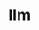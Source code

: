 # llm

<Directive path="mirascope.llm.exceptions.APIError" />

<Directive path="mirascope.llm.messages.message.AssistantContent" />

<Directive path="mirascope.llm.content.AssistantContentChunk" />

<Directive path="mirascope.llm.content.AssistantContentPart" />

<Directive path="mirascope.llm.messages.message.AssistantMessage" />

<Directive path="mirascope.llm.responses.base_stream_response.AsyncChunkIterator" />

<Directive path="mirascope.llm.responses.response.AsyncContextResponse" />

<Directive path="mirascope.llm.responses.stream_response.AsyncContextStreamResponse" />

<Directive path="mirascope.llm.tools.tools.AsyncContextTool" />

<Directive path="mirascope.llm.tools.toolkit.AsyncContextToolkit" />

<Directive path="mirascope.llm.responses.response.AsyncResponse" />

<Directive path="mirascope.llm.responses.streams.AsyncStream" />

<Directive path="mirascope.llm.responses.stream_response.AsyncStreamResponse" />

<Directive path="mirascope.llm.responses.streams.AsyncTextStream" />

<Directive path="mirascope.llm.responses.streams.AsyncThoughtStream" />

<Directive path="mirascope.llm.tools.tools.AsyncTool" />

<Directive path="mirascope.llm.responses.streams.AsyncToolCallStream" />

<Directive path="mirascope.llm.tools.toolkit.AsyncToolkit" />

<Directive path="mirascope.llm.content.audio.Audio" />

<Directive path="mirascope.llm.exceptions.AuthenticationError" />

<Directive path="mirascope.llm.exceptions.BadRequestError" />

<Directive path="mirascope.llm.content.image.Base64ImageSource" />

<Directive path="mirascope.llm.responses.base_stream_response.ChunkIterator" />

<Directive path="mirascope.llm.exceptions.ConnectionError" />

<ApiObject
  path="mirascope.llm.context.context.Context"
  symbolName="Context"
  slug="context"
  canonicalPath="index"
/>

<Directive path="mirascope.llm.responses.response.ContextResponse" />

<Directive path="mirascope.llm.responses.stream_response.ContextStreamResponse" />

<Directive path="mirascope.llm.tools.tools.ContextTool" />

<Directive path="mirascope.llm.tools.toolkit.ContextToolkit" />

<Directive path="mirascope.llm.content.document.Document" />

<Directive path="mirascope.llm.exceptions.FeatureNotSupportedError" />

<Directive path="mirascope.llm.responses.finish_reason.FinishReason" />

<Directive path="mirascope.llm.formatting.types.Format" />

<Directive path="mirascope.llm.formatting.types.FormattingMode" />

<Directive path="mirascope.llm.exceptions.FormattingModeNotSupportedError" />

<Directive path="mirascope.llm.content.image.Image" />

<Directive path="mirascope.llm.messages.message.Message" />

<Directive path="mirascope.llm.exceptions.MirascopeError" />

<Directive path="mirascope.llm.models.models.Model" />

<Directive path="mirascope.llm.exceptions.NotFoundError" />

<Directive path="mirascope.llm.clients.base.params.Params" />

<Directive path="mirascope.llm.formatting.partial.Partial" />

<Directive path="mirascope.llm.exceptions.PermissionError" />

<Directive path="mirascope.llm.exceptions.RateLimitError" />

<Directive path="mirascope.llm.responses.base_stream_response.RawMessageChunk" />

<Directive path="mirascope.llm.responses.response.Response" />

<Directive path="mirascope.llm.exceptions.ServerError" />

<Directive path="mirascope.llm.responses.streams.Stream" />

<Directive path="mirascope.llm.responses.stream_response.StreamResponse" />

<Directive path="mirascope.llm.responses.base_stream_response.StreamResponseChunk" />

<Directive path="mirascope.llm.messages.message.SystemContent" />

<Directive path="mirascope.llm.messages.message.SystemMessage" />

<Directive path="mirascope.llm.content.text.Text" />

<Directive path="mirascope.llm.content.text.TextChunk" />

<Directive path="mirascope.llm.content.text.TextEndChunk" />

<Directive path="mirascope.llm.content.text.TextStartChunk" />

<Directive path="mirascope.llm.responses.streams.TextStream" />

<Directive path="mirascope.llm.content.thought.Thought" />

<Directive path="mirascope.llm.content.thought.ThoughtChunk" />

<Directive path="mirascope.llm.content.thought.ThoughtEndChunk" />

<Directive path="mirascope.llm.content.thought.ThoughtStartChunk" />

<Directive path="mirascope.llm.responses.streams.ThoughtStream" />

<Directive path="mirascope.llm.exceptions.TimeoutError" />

<Directive path="mirascope.llm.tools.tools.Tool" />

<Directive path="mirascope.llm.content.tool_call.ToolCall" />

<Directive path="mirascope.llm.content.tool_call.ToolCallChunk" />

<Directive path="mirascope.llm.content.tool_call.ToolCallEndChunk" />

<Directive path="mirascope.llm.content.tool_call.ToolCallStartChunk" />

<Directive path="mirascope.llm.responses.streams.ToolCallStream" />

<Directive path="mirascope.llm.exceptions.ToolNotFoundError" />

<Directive path="mirascope.llm.content.tool_output.ToolOutput" />

<Directive path="mirascope.llm.tools.toolkit.Toolkit" />

<Directive path="mirascope.llm.content.image.URLImageSource" />

<Directive path="mirascope.llm.messages.message.UserContent" />

<Directive path="mirascope.llm.content.UserContentPart" />

<Directive path="mirascope.llm.messages.message.UserMessage" />

<ApiObject
  path="mirascope.llm.calls.decorator.call"
  symbolName="call"
  slug="call"
  canonicalPath="index"
/>

<ApiObject
  path="mirascope.llm.calls"
  symbolName="calls"
  slug="calls"
  canonicalPath="index"
/>

<Directive path="mirascope.llm.clients.providers.client" />

<ApiObject
  path="mirascope.llm.clients"
  symbolName="clients"
  slug="clients"
  canonicalPath="index"
/>

<ApiObject
  path="mirascope.llm.content"
  symbolName="content"
  slug="content"
  canonicalPath="index"
/>

<ApiObject
  path="mirascope.llm.exceptions"
  symbolName="exceptions"
  slug="exceptions"
  canonicalPath="index"
/>

<Directive path="mirascope.llm.formatting.format.format" />

<ApiObject
  path="mirascope.llm.formatting"
  symbolName="formatting"
  slug="formatting"
  canonicalPath="index"
/>

<Directive path="mirascope.llm.clients.providers.get_client" />

<ApiObject
  path="mirascope.llm.mcp"
  symbolName="mcp"
  slug="mcp"
  canonicalPath="index"
/>

<ApiObject
  path="mirascope.llm.messages"
  symbolName="messages"
  slug="messages"
  canonicalPath="index"
/>

<Directive path="mirascope.llm.models.models.model" />

<ApiObject
  path="mirascope.llm.models"
  symbolName="models"
  slug="models"
  canonicalPath="index"
/>

<Directive path="mirascope.llm.prompts.decorator.prompt" />

<ApiObject
  path="mirascope.llm.prompts"
  symbolName="prompts"
  slug="prompts"
  canonicalPath="index"
/>

<ApiObject
  path="mirascope.llm.responses"
  symbolName="responses"
  slug="responses"
  canonicalPath="index"
/>

<Directive path="mirascope.llm.tools.decorator.tool" />

<ApiObject
  path="mirascope.llm.tools"
  symbolName="tools"
  slug="tools"
  canonicalPath="index"
/>

<ApiObject
  path="mirascope.llm.types"
  symbolName="types"
  slug="types"
  canonicalPath="index"
/>